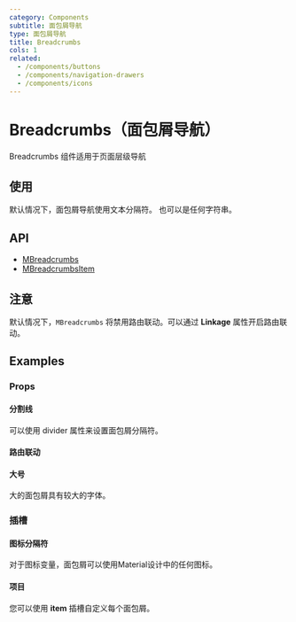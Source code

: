 ```yaml
---
category: Components
subtitle: 面包屑导航
type: 面包屑导航
title: Breadcrumbs
cols: 1
related:
  - /components/buttons
  - /components/navigation-drawers
  - /components/icons
---
```


# Breadcrumbs（面包屑导航）

Breadcrumbs 组件适用于页面层级导航

## 使用

默认情况下，面包屑导航使用文本分隔符。 也可以是任何字符串。

<breadcrumbs-usage></breadcrumbs-usage>

## API

- [MBreadcrumbs](/api/MBreadcrumbs)
- [MBreadcrumbsItem](/api/MBreadcrumbsItem)

## 注意

<!--alert:info-->
默认情况下，`MBreadcrumbs` 将禁用路由联动。可以通过 **Linkage** 属性开启路由联动。

## Examples

### Props

#### 分割线

可以使用 divider 属性来设置面包屑分隔符。

<example file="" />

#### 路由联动

<example file="" />

#### 大号

大的面包屑具有较大的字体。

<example file="" />

### 插槽

#### 图标分隔符

对于图标变量，面包屑可以使用Material设计中的任何图标。

<example file="" />

#### 项目

您可以使用 **item** 插槽自定义每个面包屑。

<example file="" />
